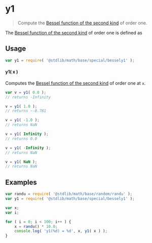 # y1

> Compute the [Bessel function of the second kind][bessel-second-kind] of order one.

<section class="intro">

The [Bessel function of the second kind][bessel-second-kind] of order one is defined as

<!-- <equation class="equation" label="eq:bessel_second_kind_order_one" align="center" raw="Y_1(x) = \frac{1}{\pi} \int_0^\pi \sin(x \sin\theta - \theta) \, d\theta -\frac{1}{\pi} \int_0^\infty  \left[ e^t - e^{-t} \right]  e^{-x \sinh t} \, dt" alt="Bessel function of the second kind of order one"> -->

<!-- </equation> -->

</section>

<!-- ./intro -->

<section class="usage">

## Usage

``` javascript
var y1 = require( '@stdlib/math/base/special/bessely1' );
```

#### y1( x )

Computes the [Bessel function of the second kind][bessel-second-kind] of order one at `x`.

``` javascript
var v = y1( 0.0 );
// returns -Infinity

v = y1( 1.0 );
// returns ~-0.781

v = y1( -1.0 );
// returns NaN

v = y1( Infinity );
// returns 0.0

v = y1( -Infinity );
// returns NaN

v = y1( NaN );
// returns NaN
```

</section>

<!-- /.usage -->


<section class="examples">

## Examples

``` javascript
var randu = require( '@stdlib/math/base/random/randu' );
var y1 = require( '@stdlib/math/base/special/bessely1' );

var x;
var i;

for ( i = 0; i < 100; i++ ) {
    x = randu() * 10.0;
    console.log( 'y1(%d) = %d', x, y1( x ) );
}
```

</section>

<!-- /.examples -->


<section class="links">

[bessel-second-kind]: https://en.wikipedia.org/wiki/Bessel_function#Bessel_functions_of_the_second_kind:_Y.CE.B1

</section>

<!-- /.links -->
